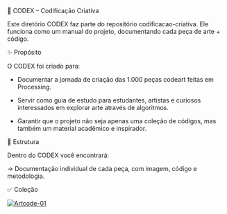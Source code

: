 📖 CODEX – Codificação Criativa

Este diretório CODEX faz parte do repositório codificacao-criativa.
Ele funciona como um manual do projeto, documentando cada peça de arte + código.

✨ Propósito

O CODEX foi criado para:

- Documentar a jornada de criação das 1.000 peças codeart feitas em Processing.

- Servir como guia de estudo para estudantes, artistas e curiosos interessados em explorar arte através de algoritmos.

- Garantir que o projeto não seja apenas uma coleção de códigos, mas também um material acadêmico e inspirador.

📌 Estrutura

Dentro do CODEX você encontrará:

→ Documentação individual de cada peça, com imagem, código e metodologia.

✅ Coleção

[![Artcode-01](https://img.shields.io/badge/🎨_Ver_Artcode--01-ff69b4?style=for-the-badge)](https://github.com/luzbelasouza/codificacao-criativa/blob/main/codex/art0001)

